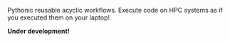 Pythonic reusable acyclic workflows. Execute code on HPC systems as if you executed them on your laptop!

**Under development!**
